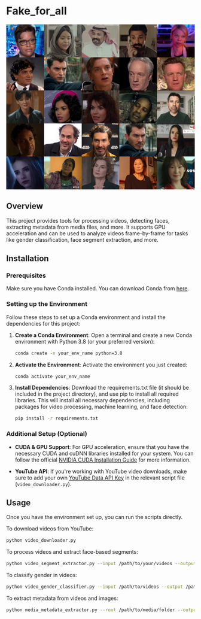 # Fake_for_all
![Texto alternativo](1751303029659659.jpg)


## Overview
This project provides tools for processing videos, detecting faces, extracting metadata from media files, and more. It supports GPU acceleration and can be used to analyze videos frame-by-frame for tasks like gender classification, face segment extraction, and more.

## Installation

### Prerequisites

Make sure you have Conda installed. You can download Conda from [here](https://docs.conda.io/projects/conda/en/latest/user-guide/install/).

### Setting up the Environment

Follow these steps to set up a Conda environment and install the dependencies for this project:

1. **Create a Conda Environment**:
   Open a terminal and create a new Conda environment with Python 3.8 (or your preferred version):

   ```bash
   conda create -n your_env_name python=3.8

2. **Activate the Environment**:
Activate the environment you just created:
    ```bash
    conda activate your_env_name
    
3. **Install Dependencies**:
Download the requirements.txt file (it should be included in the project directory), and use pip to install all required libraries. This will install all necessary dependencies, including packages for video processing, machine learning, and face detection:

    ```bash
    pip install -r requirements.txt
    ```




### **Additional Setup (Optional)**

- **CUDA & GPU Support**: For GPU acceleration, ensure that you have the necessary CUDA and cuDNN libraries installed for your system. You can follow the official [NVIDIA CUDA Installation Guide](https://docs.nvidia.com/cuda/) for more information.

- **YouTube API**: If you're working with YouTube video downloads, make sure to add your own [YouTube Data API Key](https://developers.google.com/youtube/v3/getting-started) in the relevant script file (`video_downloader.py`).

## **Usage**

Once you have the environment set up, you can run the scripts directly.

To download videos from YouTube:
```bash
python video_downloader.py
```

To process videos and extract face-based segments:
```bash
python video_segment_extractor.py --input /path/to/your/videos --output /path/to/output/folder
```
To classify gender in videos:
```bash
python video_gender_classifier.py --input /path/to/videos --output /path/to/output/folder --result_csv gender_results.csv
```

To extract metadata from videos and images:
```bash
python media_metadata_extractor.py --root /path/to/media/folder --output /path/to/output/metadata.json.gz
```















